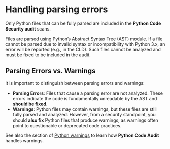 # Handling parsing errors

Only Python files that can be fully parsed are included in the **Python Code Security audit** scans.

Files are parsed using Python’s Abstract Syntax Tree (AST) module. If a file cannot be parsed due to invalid syntax or incompatibility with Python 3.x, an error will be reported (e.g., in the CLD). Such files cannot be analyzed and must be fixed to be included in the audit.

## Parsing Errors vs. Warnings
It is important to distinguish between parsing errors and warnings:
* **Parsing Errors**: Files that cause a parsing error are not analyzed. These errors indicate the code is fundamentally unreadable by the AST and **should be fixed**.
* **Warnings**: Python files may contain warnings, but these files are still fully parsed and analyzed. However, from a security standpoint, you should **also fix** Python files that produce warnings, as warnings often point to questionable or deprecated code practices.


See also the section of [Python warnings](warnings) to learn how **Python Code Audit** handles warnings.
